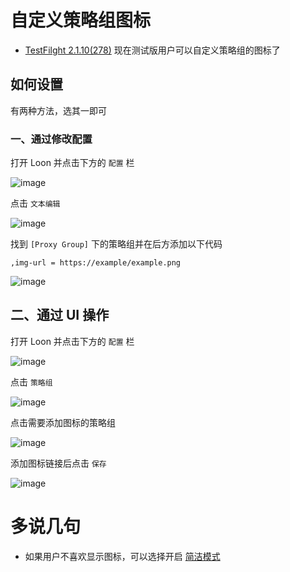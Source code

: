 # 自定义策略组图标

- [TestFilght 2.1.10(278)](https://t.me/LoonNews/454?single) 现在测试版用户可以自定义策略组的图标了

## 如何设置

有两种方法，选其一即可

### 一、通过修改配置

打开 Loon 并点击下方的 `配置` 栏

![image](https://raw.githubusercontent.com/chiupam/tutorial-image/master/Loon/Plus/Custom_Icon_1_1.jpg)

点击 `文本编辑`

![image](https://raw.githubusercontent.com/chiupam/tutorial-image/master/Loon/Plus/Custom_Icon_1_2.jpg)

找到 `[Proxy Group]` 下的策略组并在后方添加以下代码

```
,img-url = https://example/example.png
```

![image](https://raw.githubusercontent.com/chiupam/tutorial-image/master/Loon/Plus/Custom_Icon_1_3.jpg)

## 二、通过 UI 操作

打开 Loon 并点击下方的 `配置` 栏

![image](https://raw.githubusercontent.com/chiupam/tutorial-image/master/Loon/Plus/Custom_Icon_2_1.jpg)

点击 `策略组`

![image](https://raw.githubusercontent.com/chiupam/tutorial-image/master/Loon/Plus/Custom_Icon_2_2.jpg)

点击需要添加图标的策略组

![image](https://raw.githubusercontent.com/chiupam/tutorial-image/master/Loon/Plus/Custom_Icon_2_3.jpg)

添加图标链接后点击 `保存`

![image](https://raw.githubusercontent.com/chiupam/tutorial-image/master/Loon/Plus/Custom_Icon_2_4.jpg)

# 多说几句

- 如果用户不喜欢显示图标，可以选择开启 [简洁模式](https://t.me/LoonNews/411?single)


